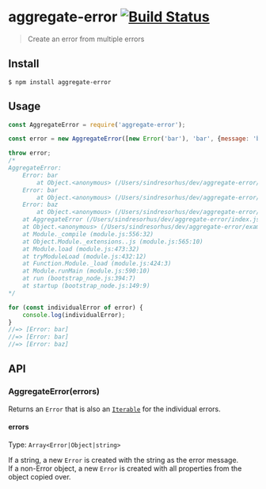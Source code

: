 # aggregate-error [![Build Status](https://travis-ci.org/sindresorhus/aggregate-error.svg?branch=master)](https://travis-ci.org/sindresorhus/aggregate-error)

> Create an error from multiple errors


## Install

```
$ npm install aggregate-error
```


## Usage

```js
const AggregateError = require('aggregate-error');

const error = new AggregateError([new Error('bar'), 'bar', {message: 'baz'}]);

throw error;
/*
AggregateError:
    Error: bar
        at Object.<anonymous> (/Users/sindresorhus/dev/aggregate-error/example.js:3:33)
    Error: bar
        at Object.<anonymous> (/Users/sindresorhus/dev/aggregate-error/example.js:3:13)
    Error: baz
        at Object.<anonymous> (/Users/sindresorhus/dev/aggregate-error/example.js:3:13)
    at AggregateError (/Users/sindresorhus/dev/aggregate-error/index.js:19:3)
    at Object.<anonymous> (/Users/sindresorhus/dev/aggregate-error/example.js:3:13)
    at Module._compile (module.js:556:32)
    at Object.Module._extensions..js (module.js:565:10)
    at Module.load (module.js:473:32)
    at tryModuleLoad (module.js:432:12)
    at Function.Module._load (module.js:424:3)
    at Module.runMain (module.js:590:10)
    at run (bootstrap_node.js:394:7)
    at startup (bootstrap_node.js:149:9)
*/

for (const individualError of error) {
	console.log(individualError);
}
//=> [Error: bar]
//=> [Error: bar]
//=> [Error: baz]
```


## API

### AggregateError(errors)

Returns an `Error` that is also an [`Iterable`](https://developer.mozilla.org/en-US/docs/Web/JavaScript/Guide/Iterators_and_Generators#Iterables) for the individual errors.

#### errors

Type: `Array<Error|Object|string>`

If a string, a new `Error` is created with the string as the error message.<br>
If a non-Error object, a new `Error` is created with all properties from the object copied over.
